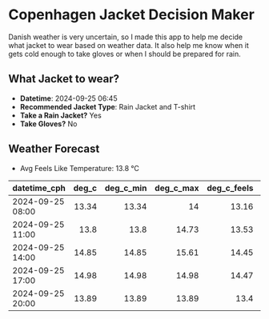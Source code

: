 
# Copenhagen Jacket Decision Maker

Danish weather is very uncertain, so I made this app to help me decide what jacket to wear based on weather data. 
It also help me know when it gets cold enough to take gloves or when I should be prepared for rain.

## What Jacket to wear?

- **Datetime**: 2024-09-25 06:45
- **Recommended Jacket Type**: Rain Jacket and T-shirt
- **Take a Rain Jacket?** Yes
- **Take Gloves?** No

## Weather Forecast
- Avg Feels Like Temperature: 13.8 °C

| datetime_cph     |   deg_c |   deg_c_min |   deg_c_max |   deg_c_feels | weather   | wind   | rain   |
|:-----------------|--------:|------------:|------------:|--------------:|:----------|:-------|:-------|
| 2024-09-25 08:00 |   13.34 |       13.34 |       14    |         13.16 | Clouds    | High   | None   |
| 2024-09-25 11:00 |   13.8  |       13.8  |       14.73 |         13.53 | Rain      | High   | Low    |
| 2024-09-25 14:00 |   14.85 |       14.85 |       15.61 |         14.45 | Rain      | High   | Low    |
| 2024-09-25 17:00 |   14.98 |       14.98 |       14.98 |         14.47 | Rain      | High   | Low    |
| 2024-09-25 20:00 |   13.89 |       13.89 |       13.89 |         13.4  | Rain      | Medium | Low    |
        